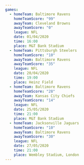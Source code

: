 ```yaml
---
games:
  - homeTeam: Baltimore Ravens
    homeTeamScore: "99"
    awayTeam: Cleveland Browns
    awayTeamScore: "0"
    league: NFL
    date: 01/04/2020
    time: 16:00
    place: M&T Bank Stadium
  - homeTeam: Pittsburgh Steelers
    homeTeamScore: "10"
    awayTeam: Baltimore Ravens
    awayTeamScore: "35"
    league: NFL
    date: 20/04/2020
    time: 19:00
    place: Heinz Field
  - homeTeam: Baltimore Ravens
    homeTeamScore: "28"
    awayTeam: Kansas City Chiefs
    awayTeamScore: "14"
    league: NFL
    date: 25/05/2020
    time: 21:00
    place: M&T Bank Stadium
  - homeTeam: Jacksonville Jaguars
    homeTeamScore: "10"
    awayTeam: Baltimore Ravens
    awayTeamScore: "30"
    league: NFL
    date: 27/05/2020
    time: 21:00
    place: Wembley Stadium, London
---
```

